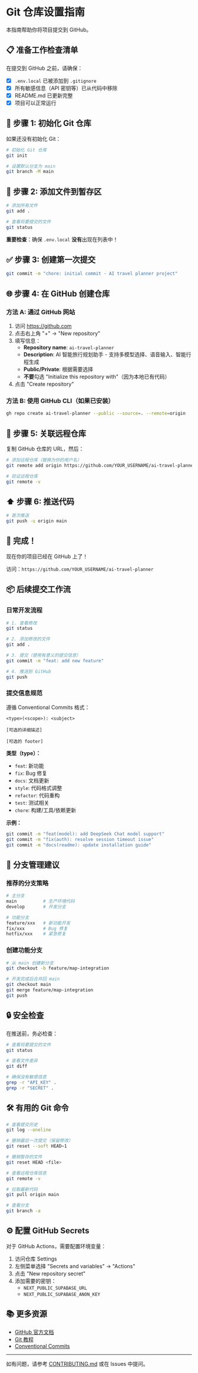 # Git 仓库设置指南

本指南帮助你将项目提交到 GitHub。

## 📋 准备工作检查清单

在提交到 GitHub 之前，请确保：

- [x] `.env.local` 已被添加到 `.gitignore`
- [x] 所有敏感信息（API 密钥等）已从代码中移除
- [x] README.md 已更新完整
- [x] 项目可以正常运行

## 🚀 步骤 1: 初始化 Git 仓库

如果还没有初始化 Git：

```bash
# 初始化 Git 仓库
git init

# 设置默认分支为 main
git branch -M main
```

## 📝 步骤 2: 添加文件到暂存区

```bash
# 添加所有文件
git add .

# 查看将要提交的文件
git status
```

**重要检查**：确保 `.env.local` **没有**出现在列表中！

## ✅ 步骤 3: 创建第一次提交

```bash
git commit -m "chore: initial commit - AI travel planner project"
```

## 🌐 步骤 4: 在 GitHub 创建仓库

### 方法 A: 通过 GitHub 网站

1. 访问 https://github.com
2. 点击右上角 "+" → "New repository"
3. 填写信息：
   - **Repository name**: `ai-travel-planner`
   - **Description**: AI 智能旅行规划助手 - 支持多模型选择、语音输入、智能行程生成
   - **Public/Private**: 根据需要选择
   - **不要**勾选 "Initialize this repository with"（因为本地已有代码）
4. 点击 "Create repository"

### 方法 B: 使用 GitHub CLI（如果已安装）

```bash
gh repo create ai-travel-planner --public --source=. --remote=origin
```

## 🔗 步骤 5: 关联远程仓库

复制 GitHub 仓库的 URL，然后：

```bash
# 添加远程仓库（替换为你的用户名）
git remote add origin https://github.com/YOUR_USERNAME/ai-travel-planner.git

# 验证远程仓库
git remote -v
```

## ⬆️ 步骤 6: 推送代码

```bash
# 首次推送
git push -u origin main
```

## 🎉 完成！

现在你的项目已经在 GitHub 上了！

访问：`https://github.com/YOUR_USERNAME/ai-travel-planner`

## 📦 后续提交工作流

### 日常开发流程

```bash
# 1. 查看修改
git status

# 2. 添加修改的文件
git add .

# 3. 提交（使用有意义的提交信息）
git commit -m "feat: add new feature"

# 4. 推送到 GitHub
git push
```

### 提交信息规范

遵循 Conventional Commits 格式：

```
<type>(<scope>): <subject>

[可选的详细描述]

[可选的 footer]
```

**类型（type）：**
- `feat`: 新功能
- `fix`: Bug 修复
- `docs`: 文档更新
- `style`: 代码格式调整
- `refactor`: 代码重构
- `test`: 测试相关
- `chore`: 构建/工具/依赖更新

**示例：**

```bash
git commit -m "feat(model): add DeepSeek Chat model support"
git commit -m "fix(auth): resolve session timeout issue"
git commit -m "docs(readme): update installation guide"
```

## 🌿 分支管理建议

### 推荐的分支策略

```bash
# 主分支
main          # 生产环境代码
develop       # 开发分支

# 功能分支
feature/xxx   # 新功能开发
fix/xxx       # Bug 修复
hotfix/xxx    # 紧急修复
```

### 创建功能分支

```bash
# 从 main 创建新分支
git checkout -b feature/map-integration

# 开发完成后合并回 main
git checkout main
git merge feature/map-integration
git push
```

## 🔒 安全检查

在推送前，务必检查：

```bash
# 查看将要提交的文件
git status

# 查看文件差异
git diff

# 确保没有敏感信息
grep -r "API_KEY" .
grep -r "SECRET" .
```

## 🛠️ 有用的 Git 命令

```bash
# 查看提交历史
git log --oneline

# 撤销最后一次提交（保留修改）
git reset --soft HEAD~1

# 撤销暂存的文件
git reset HEAD <file>

# 查看远程仓库信息
git remote -v

# 拉取最新代码
git pull origin main

# 查看分支
git branch -a
```

## ⚙️ 配置 GitHub Secrets

对于 GitHub Actions，需要配置环境变量：

1. 访问仓库 Settings
2. 左侧菜单选择 "Secrets and variables" → "Actions"
3. 点击 "New repository secret"
4. 添加需要的密钥：
   - `NEXT_PUBLIC_SUPABASE_URL`
   - `NEXT_PUBLIC_SUPABASE_ANON_KEY`

## 📚 更多资源

- [GitHub 官方文档](https://docs.github.com)
- [Git 教程](https://git-scm.com/book/zh/v2)
- [Conventional Commits](https://www.conventionalcommits.org/)

---

如有问题，请参考 [CONTRIBUTING.md](CONTRIBUTING.md) 或在 Issues 中提问。
